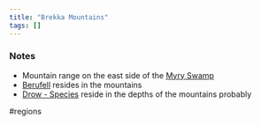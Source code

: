 ```yaml
---
title: "Brekka Mountains"
tags: []
---
```


### Notes 

- Mountain range on the east side of the [Myry Swamp](posts/Places/Myry%20Swamp.md)
- [Berufell](posts/Places/Berufell.md) resides in the mountains
- [Drow - Species](posts/Species/Drow%20-%20Species.md) reside in the depths of the mountains probably

#regions 